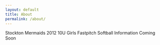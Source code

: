 ```yaml
---
layout: default
title: About
permalink: /about/
---
```


Stockton Mermaids 2012 10U Girls Fastpitch Softball Information Coming Soon
